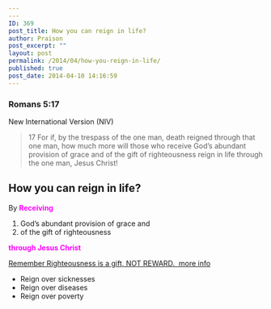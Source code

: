 ```yaml
---
---
ID: 369
post_title: How you can reign in life?
author: Praison
post_excerpt: ""
layout: post
permalink: /2014/04/how-you-reign-in-life/
published: true
post_date: 2014-04-10 14:16:59
---
```

<div>
<h3>Romans 5:17</h3>
New International Version (NIV)

</div>
<div>
<blockquote>17 For if, by the trespass of the one man, death reigned through that one man, how much more will those who receive God’s abundant provision of grace and of the gift of righteousness reign in life through the one man, Jesus Christ!</blockquote>
<h2>How you can reign in life?</h2>
By <span style="color: #ff00ff;"><strong>Receiving </strong></span>
<ol>
	<li>God’s abundant provision of grace and</li>
	<li>of the gift of righteousness</li>
</ol>
<strong><span style="color: #ff00ff;">through Jesus Christ</span></strong>

<a title="How you get Righteousness?" href="http://biblerevelation.org/2014/03/28/how-you-get-righteousness/" target="_blank" rel="noopener noreferrer">Remember Righteousness is a gift, NOT REWARD.  more info</a>
<ul>
	<li>Reign over sicknesses</li>
	<li>Reign over diseases</li>
	<li>Reign over poverty</li>
</ul>
</div>